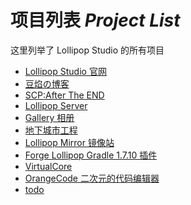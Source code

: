 # 项目列表 *Project List*

 这里列举了 Lollipop Studio 的所有项目

- [Lollipop Studio 官网](https://github.com/bingling-sama/Lollipop-Studio)
- [豆焰の博客](https://blog.beanflame.cn/)
- [SCP:After The END](https://github.com/bingling-sama/SCP-AfterTheEND)
- [Lollipop Server](https://qm.qq.com/cgi-bin/qm/qr?k=A6wlAqvtiuKrkrcGn-NkOpKxFmumcsoj&jump_from=webapi)
- [Gallery 相册]()
- [地下城市工程](https://gitee.com/beanflame/UndergroundCityEngineering)
- [Lollipop Mirror 镜像站](https://LollipopMirror.lollipopstudio.cn/)
- [Forge Lollipop Gradle 1.7.10 插件](https://github.com/Lollipop-Studio/ForgeLollipopGradle)
- [VirtualCore](https://github.com/Lollipop-Studio/VirtualCore)
- [OrangeCode 二次元的代码编辑器](https://github.com/Lollipop-Studio/OrangeCode)
- [todo]()

